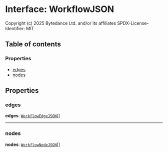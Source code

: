 # Interface: WorkflowJSON

Copyright (c) 2025 Bytedance Ltd. and/or its affiliates
SPDX-License-Identifier: MIT

## Table of contents

### Properties

* [edges](/en/auto-docs/free-layout-editor/interfaces/WorkflowJSON.md#edges)
* [nodes](/en/auto-docs/free-layout-editor/interfaces/WorkflowJSON.md#nodes)

## Properties

### edges

**edges**: [`WorkflowEdgeJSON`](/en/auto-docs/free-layout-editor/interfaces/WorkflowEdgeJSON.md)\[]

***

### nodes

**nodes**: [`WorkflowNodeJSON`](/en/auto-docs/free-layout-editor/interfaces/WorkflowNodeJSON.md)\[]
